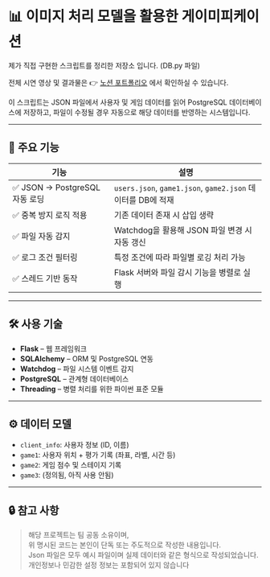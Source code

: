 # 📊 이미지 처리 모델을 활용한 게이미피케이션</br>

제가 직접 구현한 스크립트를 정리한 저장소 입니다. (DB.py 파일)

전체 시연 영상 및 결과물은 👉 [노션 포트폴리오](https://magical-rate-172.notion.site/I-Son-56c028578c5f44ba86fa2b6d245c4b27) 에서 확인하실 수 있습니다.</br>

이 스크립트는 JSON 파일에서 사용자 및 게임 데이터를 읽어 PostgreSQL 데이터베이스에 저장하고, 파일이 수정될 경우 자동으로 해당 데이터를 반영하는 시스템입니다.

---
## 📌 주요 기능

| 기능 | 설명 |
|------|------|
| ✅ JSON → PostgreSQL 자동 로딩 | `users.json`, `game1.json`, `game2.json` 데이터를 DB에 적재 |
| ✅ 중복 방지 로직 적용 | 기존 데이터 존재 시 삽입 생략 |
| ✅ 파일 자동 감지 | Watchdog을 활용해 JSON 파일 변경 시 자동 갱신 |
| ✅ 로그 조건 필터링 | 특정 조건에 따라 파일별 로깅 처리 가능 |
| ✅ 스레드 기반 동작 | Flask 서버와 파일 감시 기능을 병렬로 실행

---
## 🛠️ 사용 기술

- **Flask** –  웹 프레임워크
- **SQLAlchemy** – ORM 및 PostgreSQL 연동
- **Watchdog** – 파일 시스템 이벤트 감지
- **PostgreSQL** – 관계형 데이터베이스
- **Threading** – 병렬 처리를 위한 파이썬 표준 모듈

---
## ⚙️ 데이터 모델

- `client_info`: 사용자 정보 (ID, 이름)
- `game1`: 사용자 위치 + 평가 기록 (좌표, 라벨, 시간 등)
- `game2`: 게임 점수 및 스테이지 기록
- `game3`: (정의됨, 아직 사용 안됨)

---
## 🔒 참고 사항

> 해당 프로젝트는 팀 공동 소유이며,  
> 위 명시된 코드는 본인이 단독 또는 주도적으로 작성한 내용입니다.</br>
> Json 파일은 모두 예시 파일이며 실제 데이터와 같은 형식으로 작성되었습니다.</br>
> 개인정보나 민감한 설정 정보는 포함되어 있지 않습니다
